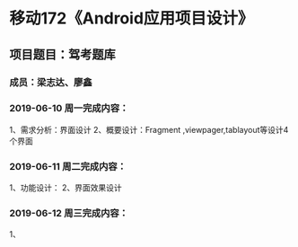 # 移动172《Android应用项目设计》
## 项目题目：驾考题库
### 成员：梁志达、廖鑫

### 2019-06-10 周一完成内容：
1、需求分析：界面设计
2、概要设计：Fragment ,viewpager,tablayout等设计4个界面


### 2019-06-11 周二完成内容：
1、功能设计：
2、界面效果设计


### 2019-06-12 周三完成内容：
1、

